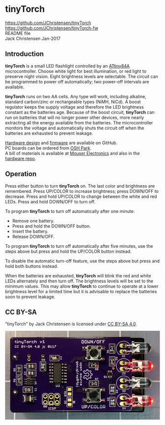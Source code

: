 # tinyTorch #
https://github.com/JChristensen/tinyTorch  
https://github.com/JChristensen/tinyTorch-fw  
README file  
Jack Christensen Jan-2017

## Introduction ##

**tinyTorch** is a small LED flashlight controlled by an [ATtiny84A](http://www.atmel.com/devices/ATTINY84A.aspx) microcontroller. Choose white light for best illumination, or red light to preserve night vision. Eight brightness levels are selectable. The circuit can be programmed to power off automatically; two power-off intervals are available.

**tinyTorch** runs on two AA cells. Any type will work, including alkaline, standard carbon/zinc or rechargeable types (NiMH, NiCd). A boost regulator keeps the supply voltage and therefore the LED brightness constant as the batteries age. Because of the boost circuit, **tinyTorch** can run on batteries that will no longer power other devices, more nearly extracting all the energy available from the batteries. The microcontroller monitors the voltage and automatically shuts the circuit off when the batteries are exhausted to prevent leakage.

[Hardware design](https://github.com/JChristensen/tinyTorch) and [firmware](https://github.com/JChristensen/tinyTorch-fw) are available on GitHub.  
PC boards can be ordered from [OSH Park](https://www.oshpark.com/shared_projects/xy6vIOX3).  
A bill of materials is available at [Mouser Electronics](https://www.mouser.com/ProjectManager/ProjectDetail.aspx?AccessID=e556f7b439) and also in the [hardware repo](https://github.com/JChristensen/tinyTorch).

## Operation ##

Press either button to turn **tinyTorch** on. The last color and brightness are remembered.
Press UP/COLOR to increase brightness; press DOWN/OFF to decrease.
Press and hold UP/COLOR to change between the white and red LEDs.
Press and hold DOWN/OFF to turn off.

To program **tinyTorch** to turn off automatically after one minute:
- Remove one battery.
- Press and hold the DOWN/OFF button.
- Insert the battery.
- Release DOWN/OFF.

To program **tinyTorch** to turn off automatically after five minutes, use the steps above but press and hold the UP/COLOR button instead.

To disable the automatic turn-off feature, use the steps above but press and hold both buttons instead.

When the batteries are exhausted, **tinyTorch** will blink the red and white LEDs alternately and then turn off. The brightness levels will be set to the minimum values. This may allow **tinyTorch** to continue to operate at a lower brightness level for a limited time but it is advisable to replace the batteries soon to prevent leakage.

## CC BY-SA ##
"tinyTorch" by Jack Christensen is licensed under [CC BY-SA 4.0](https://creativecommons.org/licenses/by-sa/4.0/).

![](https://raw.githubusercontent.com/JChristensen/tinyTorch/master/board-photo.jpg)
